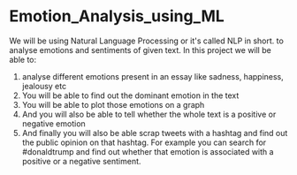 # Emotion_Analysis_using_ML
 We will be using Natural Language Processing or it's called NLP in short. to analyse emotions and sentiments of given text.
 In this project we will be able to:
 
 1) analyse different emotions present in an essay like sadness, happiness, jealousy etc
2) You will be able to find out the dominant emotion in the text
3) You will be able to plot those emotions on a graph
4) And you will also be able to tell whether the whole text is a positive or negative emotion
5) And finally you will also be able scrap tweets with a hashtag and find out the public opinion on that hashtag. For example you can search for #donaldtrump and find out whether that emotion is associated with a positive or a negative sentiment.
